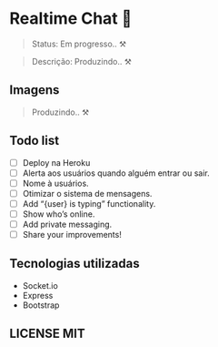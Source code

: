 # Realtime Chat 💬

> Status: Em progresso.. ⚒️

> Descrição: Produzindo.. ⚒️

## Imagens

> Produzindo.. ⚒️

## Todo list

- [ ] Deploy na Heroku
- [ ] Alerta aos usuários quando alguém entrar ou sair.
- [ ] Nome à usuários.
- [ ] Otimizar o sistema de mensagens.
- [ ] Add “{user} is typing” functionality.
- [ ] Show who’s online.
- [ ] Add private messaging.
- [ ] Share your improvements!

## Tecnologias utilizadas

- Socket.io
- Express
- Bootstrap

## LICENSE MIT

